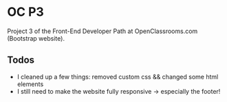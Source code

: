# OC P3

Project 3 of the Front-End Developer Path at OpenClassrooms.com (Bootstrap website).

## Todos
+ I cleaned up a few things: removed custom css && changed some html elements
+ I still need to make the website fully responsive -> especially the footer!
